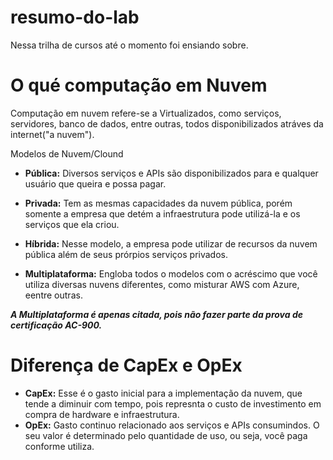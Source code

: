 # resumo-do-lab

Nessa trilha de cursos até o momento foi ensiando sobre.

# O qué computação em Nuvem
  Computação em nuvem refere-se a Virtualizados, como serviços, servidores, banco de dados, entre outras, todos disponibilizados atráves da internet("a nuvem").

Modelos de Nuvem/Clound
  - __Pública:__
    Diversos serviços e APIs são disponibilizados para e qualquer usuário que queira e possa pagar.
    
  - __Privada:__
    Tem as mesmas capacidades da nuvem pública, porém somente a empresa que detém a infraestrutura pode utilizá-la e os serviços que ela criou.
    
  - __Híbrida:__
    Nesse modelo, a empresa pode utilizar de recursos da nuvem pública além de seus prórpios serviços privados.
    
  - __Multiplataforma:__
    Engloba todos o modelos com o acréscimo que você utiliza diversas nuvens diferentes, como misturar AWS com Azure, eentre outras.
    
___A Multiplataforma é apenas citada, pois não fazer parte da prova de certificação AC-900.___

# Diferença de CapEx e OpEx
  - __CapEx:__
    Esse é o gasto inicial para a implementação da nuvem, que tende a diminuir com tempo, pois represnta o custo de investimento em compra de hardware e infraestrutura.
  - __OpEx:__
    Gasto continuo relacionado aos serviços e APIs consumindos. O seu valor é determinado pelo quantidade de uso, ou seja, você paga conforme utiliza.

